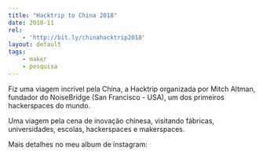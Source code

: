 ```yaml
---
title: "Hacktrip to China 2018"
date: 2018-11
rel:
	- 'http://bit.ly/chinahacktrip2018'
layout: default
tags:
	- maker
	- pesquisa
---
```


Fiz uma viagem incrível pela China, a Hacktrip organizada por Mitch Altman, fundador do NoiseBridge (San Francisco - USA), um dos primeiros hackerspaces do mundo.

Uma viagem pela cena de inovação chinesa, visitando fábricas, universidades, escolas, hackerspaces e makerspaces.

Mais detalhes no meu album de instagram: